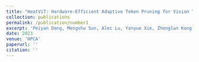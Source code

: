 ```yaml
---
title: "HeatViT: Hardware-Efficient Adaptive Token Pruning for Vision Transformers"
collection: publications
permalink: /publication/number1
excerpt: 'Peiyan Dong, Mengshu Sun, Alec Lu, Yanyue Xie, Zhenglun Kong, Xin Meng, Xue Lin, Zhenman Fang, Yanzhi Wang'
date: 2023
venue: 'HPCA'
paperurl: ''
citation: ''
---
```

